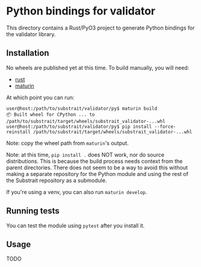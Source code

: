 # Python bindings for validator

This directory contains a Rust/PyO3 project to generate Python bindings for the
validator library.

## Installation

No wheels are published yet at this time. To build manually, you will need:

 - [rust](https://www.rust-lang.org/tools/install)
 - [maturin](https://github.com/PyO3/maturin)

At which point you can run:

```console
user@host:/path/to/substrait/validator/py$ maturin build
📦 Built wheel for CPython ... to /path/to/substrait/target/wheels/substrait_validator-...whl
user@host:/path/to/substrait/validator/py$ pip install --force-reinstall /path/to/substrait/target/wheels/substrait_validator-...whl
```

Note: copy the wheel path from `maturin`'s output.

Note: at this time, `pip install .` does NOT work, nor do source distributions.
This is because the build process needs context from the parent directories.
There does not seem to be a way to avoid this without making a separate
repository for the Python module and using the rest of the Substrait repository
as a submodule.

If you're using a venv, you can also run `maturin develop`.

## Running tests

You can test the module using `pytest` after you install it.

## Usage

TODO
